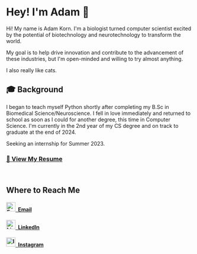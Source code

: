 # Hey! I'm Adam 👋

Hi! My name is Adam Korn. I'm a biologist turned computer scientist excited by the potential of biotechnology and neurotechnology to transform the world. 

My goal is to help drive innovation and contribute to the advancement of these industries, but I'm open-minded and willing to try almost anything.

I also really like cats.
<br>

## 🎓 Background

I began to teach myself Python shortly after completing my B.Sc in Biomedical Science/Neuroscience.
I fell in love immediately and returned to school as soon as I could for another degree, this time in Computer Science.
I'm currently in the 2nd year of my CS degree and on track to graduate at the end of 2024.

Seeking an internship for Summer 2023.

### [**📄 View My Resume**](resume.pdf)
<br>

## Where to Reach Me

#### [<img src="https://cdn.icon-icons.com/icons2/2397/PNG/512/microsoft_office_outlook_logo_icon_145721.png" width="25px" alt="Email Icon">&ensp;**Email**](mailto:hello@dailykitten.net)

#### [<img src="https://cdn-icons-png.flaticon.com/512/174/174857.png" width="25px" alt="LinkedIn Icon">&ensp;**LinkedIn**](https://www.linkedin.com/in/adam-528-korn)

#### [<img src="https://upload.wikimedia.org/wikipedia/commons/thumb/a/a5/Instagram_icon.png/2048px-Instagram_icon.png" width="25px" alt="Instagram Icon">&ensp;**Instagram**](https://www.instagram.com/the.dailykitten)
